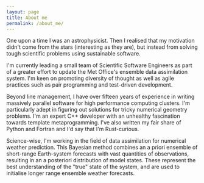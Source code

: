 ```yaml
---
layout: page
title: About me
permalink: /about_me/
---
```


One upon a time I was an astrophysicist. Then I realised that my motivation didn't come from the stars (interesting as they are), but instead from solving tough scientific problems using sustainable software.

I'm currently leading a small team of Scientific Software Engineers as part of a greater effort to update the Met Office's ensemble data assimilation system. I'm keen on promoting diversity of thought as well as agile practices such as pair programming and test-driven development.

Beyond line management, I have over fifteen years of experience in writing massively parallel software for high performance computing clusters. I'm particularly adept in figuring out solutions for tricky numerical geometry problems. I'm an expert C++ developer with an unhealthy fascination towards template metaprogramming. I've also written my fair share of Python and Fortran and I'd say that I'm Rust-curious.

Science-wise, I'm working in the field of data assimilation for numerical weather prediction. This Bayesian method combines an a priori ensemble of short-range Earth-system forecasts with vast quantities of observations, resulting in an a posteriori distribution of model states. These represent the best understanding of the "true" state of the system, and are used to initialise longer range ensemble weather forecasts.
